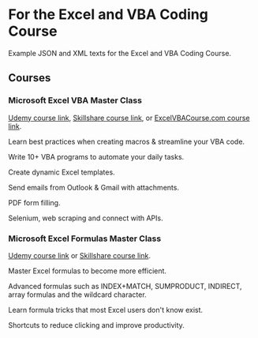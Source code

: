 # For the Excel and VBA Coding Course

Example JSON and XML texts for the Excel and VBA Coding Course.

## **Courses**

### **Microsoft Excel VBA Master Class**

[Udemy course link](https://www.udemy.com/course/excel-vba-from-beginner-to-hero-real-world-business-examples/?referralCode=61E43563490B07A7FA40), [Skillshare course link](https://www.skillshare.com/site/join?teacherRef=907116192&sku=744128220), or [ExcelVBACourse.com course link](https://excelandvbacourse.com/courses/excel-and-vba-course/).

Learn best practices when creating macros & streamline your VBA code.

Write 10+ VBA programs to automate your daily tasks.

Create dynamic Excel templates.

Send emails from Outlook & Gmail with attachments.

PDF form filling.

Selenium, web scraping and connect with APIs.

### **Microsoft Excel Formulas Master Class**

[Udemy course link](https://www.udemy.com/course/advanced-excel-formulas-shortcuts-and-excel-efficiency-tips/?referralCode=C488D4762ED444C7FF09) or [Skillshare course link](https://www.skillshare.com/site/join?teacherRef=907116192&sku=668281701).

Master Excel formulas to become more efficient.

Advanced formulas such as INDEX+MATCH, SUMPRODUCT, INDIRECT, array formulas and the wildcard character.

Learn formula tricks that most Excel users don't know exist.

Shortcuts to reduce clicking and improve productivity.

